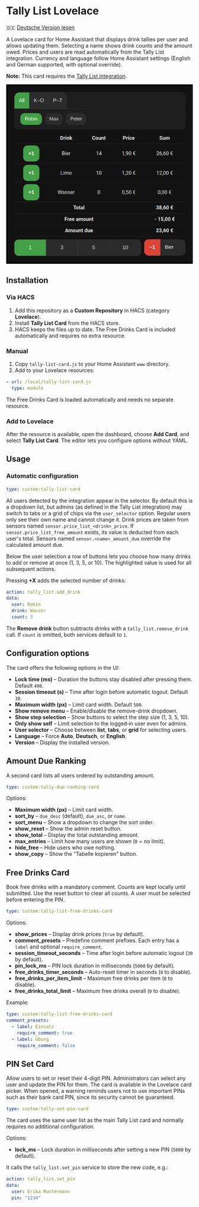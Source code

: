 # Tally List Lovelace

🇩🇪 [Deutsche Version lesen](README.de.md)

A Lovelace card for Home Assistant that displays drink tallies per user and allows updating them. Selecting a name shows drink counts and the amount owed. Prices and users are read automatically from the Tally List integration. Currency and language follow Home Assistant settings (English and German supported, with optional override).

**Note:** This card requires the [Tally List integration](https://github.com/Spider19996/ha-tally-list).
 
![Screenshot of the Tally List Card](images/image1.png)

## Installation

### Via HACS
1. Add this repository as a **Custom Repository** in HACS (category **Lovelace**). 
2. Install **Tally List Card** from the HACS store.
3. HACS keeps the files up to date. The Free Drinks Card is included automatically and requires no extra resource.

### Manual
1. Copy `tally-list-card.js` to your Home Assistant `www` directory.
2. Add to your Lovelace resources:
```yaml
- url: /local/tally-list-card.js
  type: module
```

The Free Drinks Card is loaded automatically and needs no separate resource.

### Add to Lovelace
After the resource is available, open the dashboard, choose **Add Card**, and select **Tally List Card**. The editor lets you configure options without YAML.

## Usage

### Automatic configuration
```yaml
type: custom:tally-list-card
```
All users detected by the integration appear in the selector. By default this is a dropdown list, but admins (as defined in the Tally List integration) may switch to tabs or a grid of chips via the `user_selector` option. Regular users only see their own name and cannot change it. Drink prices are taken from sensors named `sensor.price_list_<drink>_price`. If `sensor.price_list_free_amount` exists, its value is deducted from each user's total. Sensors named `sensor.<name>_amount_due` override the calculated amount due.

Below the user selection a row of buttons lets you choose how many drinks to add or remove at once (1, 3, 5, or 10). The highlighted value is used for all subsequent actions.

Pressing **+X** adds the selected number of drinks:

```yaml
action: tally_list.add_drink
data:
  user: Robin
  drink: Wasser
  count: 3
```

The **Remove drink** button subtracts drinks with a `tally_list.remove_drink` call. If `count` is omitted, both services default to `1`.

## Configuration options

The card offers the following options in the UI:

* **Lock time (ms)** – Duration the buttons stay disabled after pressing them. Default `400`.
* **Session timeout (s)** – Time after login before automatic logout. Default `30`.
* **Maximum width (px)** – Limit card width. Default `500`.
* **Show remove menu** – Enable/disable the remove-drink dropdown.
* **Show step selection** – Show buttons to select the step size (1, 3, 5, 10).
* **Only show self** – Limit selection to the logged‑in user even for admins.
* **User selector** – Choose between **list**, **tabs**, or **grid** for selecting users.
* **Language** – Force **Auto**, **Deutsch**, or **English**.
* **Version** – Display the installed version.

## Amount Due Ranking

A second card lists all users ordered by outstanding amount.

```yaml
type: custom:tally-due-ranking-card
```

Options:

* **Maximum width (px)** – Limit card width.
* **sort_by** – `due_desc` (default), `due_asc`, or `name`.
* **sort_menu** – Show a dropdown to change the sort order.
* **show_reset** – Show the admin reset button.
* **show_total** – Display the total outstanding amount.
* **max_entries** – Limit how many users are shown (`0` = no limit).
* **hide_free** – Hide users who owe nothing.
* **show_copy** – Show the "Tabelle kopieren" button.

## Free Drinks Card

Book free drinks with a mandatory comment. Counts are kept locally until submitted. Use the reset button to clear all counts. A user must be selected before entering the PIN.

```yaml
type: custom:tally-list-free-drinks-card
```

Options:

* **show_prices** – Display drink prices (`true` by default).
* **comment_presets** – Predefine comment prefixes. Each entry has a `label` and optional `require_comment`.
* **session_timeout_seconds** – Time after login before automatic logout (`30` by default).
* **pin_lock_ms** – PIN lock duration in milliseconds (`5000` by default).
* **free_drinks_timer_seconds** – Auto-reset timer in seconds (`0` to disable).
* **free_drinks_per_item_limit** – Maximum free drinks per item (`0` to disable).
* **free_drinks_total_limit** – Maximum free drinks overall (`0` to disable).

Example:

```yaml
type: custom:tally-list-free-drinks-card
comment_presets:
  - label: Einsatz
    require_comment: true
  - label: Übung
    require_comment: false
```


## PIN Set Card

Allow users to set or reset their 4-digit PIN. Administrators can select any user and update the PIN for them. The card is available in the Lovelace card picker.
When opened, a warning reminds users not to use important PINs such as their bank card PIN, since its security cannot be guaranteed.

```yaml
type: custom:tally-set-pin-card
```

The card uses the same user list as the main Tally List card and normally requires no additional configuration.

Options:

* **lock_ms** – Lock duration in milliseconds after setting a new PIN (`5000` by default).

It calls the `tally_list.set_pin` service to store the new code, e.g.:

```yaml
action: tally_list.set_pin
data:
  user: Erika Mustermann
  pin: "1234"
```

